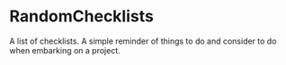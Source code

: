 # RandomChecklists
A list of checklists. A simple reminder of things to do and consider to do when embarking on a project.  

